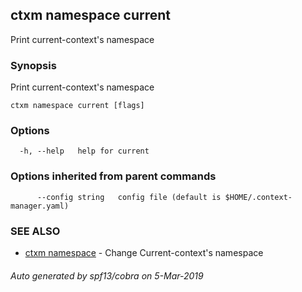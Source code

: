 ## ctxm namespace current

Print current-context's namespace

### Synopsis

Print current-context's namespace

```
ctxm namespace current [flags]
```

### Options

```
  -h, --help   help for current
```

### Options inherited from parent commands

```
      --config string   config file (default is $HOME/.context-manager.yaml)
```

### SEE ALSO

* [ctxm namespace](ctxm_namespace.md)	 - Change Current-context's namespace

###### Auto generated by spf13/cobra on 5-Mar-2019
